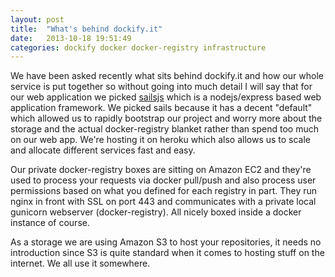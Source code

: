 ```yaml
---
layout: post
title:  "What's behind dockify.it"
date:   2013-10-18 19:51:49
categories: dockify docker docker-registry infrastructure
---
```


We have been asked recently what sits behind dockify.it and how our whole service is put together so without going into much detail I will say that for our web application we picked [sailsjs](http://www.sailjs.org) which is a nodejs/express based web application framework. We picked sails because it has a decent "default" which allowed us to rapidly bootstrap our project and worry more about the storage and the actual docker-registry blanket rather than spend too much on our web app. We're hosting it on heroku which also allows us to scale and allocate different services fast and easy.

Our private docker-registry boxes are sitting on Amazon EC2 and they're used to process your requests via docker pull/push and also process user permissions based on what you defined for each registry in part. They run nginx in front with SSL on port 443 and communicates with a private local gunicorn webserver (docker-registry). All nicely boxed inside a docker instance of course.

As a storage we are using Amazon S3 to host your repositories, it needs no introduction since S3 is quite standard when it comes to hosting stuff on the internet. We all use it somewhere.